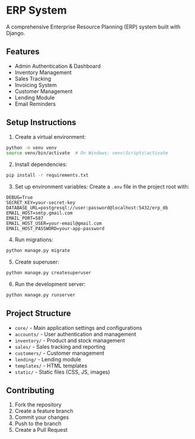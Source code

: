 # ERP System

A comprehensive Enterprise Resource Planning (ERP) system built with Django.

## Features

- Admin Authentication & Dashboard
- Inventory Management
- Sales Tracking
- Invoicing System
- Customer Management
- Lending Module
- Email Reminders

## Setup Instructions

1. Create a virtual environment:
```bash
python -m venv venv
source venv/bin/activate  # On Windows: venv\Scripts\activate
```

2. Install dependencies:
```bash
pip install -r requirements.txt
```

3. Set up environment variables:
Create a `.env` file in the project root with:
```
DEBUG=True
SECRET_KEY=your-secret-key
DATABASE_URL=postgresql://user:password@localhost:5432/erp_db
EMAIL_HOST=smtp.gmail.com
EMAIL_PORT=587
EMAIL_HOST_USER=your-email@gmail.com
EMAIL_HOST_PASSWORD=your-app-password
```

4. Run migrations:
```bash
python manage.py migrate
```

5. Create superuser:
```bash
python manage.py createsuperuser
```

6. Run the development server:
```bash
python manage.py runserver
```

## Project Structure

- `core/` - Main application settings and configurations
- `accounts/` - User authentication and management
- `inventory/` - Product and stock management
- `sales/` - Sales tracking and reporting
- `customers/` - Customer management
- `lending/` - Lending module
- `templates/` - HTML templates
- `static/` - Static files (CSS, JS, images)

## Contributing

1. Fork the repository
2. Create a feature branch
3. Commit your changes
4. Push to the branch
5. Create a Pull Request 